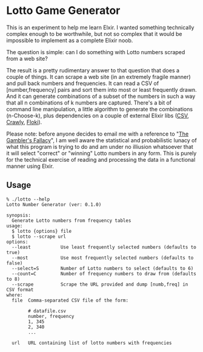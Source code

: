 # Lotto Game Generator

This is an experiment to help me learn Elxir. I wanted something technically complex enough to be worthwhile, but not so complex that it would be impossible to implement as a complete Elixir noob. 

The question is simple: can I do something with Lotto numbers scraped from a web site?

The result is a pretty rudimentary answer to that question that does a couple of things. It can scrape a web site (in an extremely fragile manner) and pull back numbers and frequencies. It can read a CSV of [number,frequency] pairs and sort them into most or least frequently drawn. And it can generate combinations of a subset of the numbers in such a way that all n combinations of k numbers are captured. There's a bit of command line manipulation, a little algorithm to generate the combinations (n-Choose-k), plus dependencies on a couple of external Elixir libs ([CSV](https://hexdocs.pm/csv/CSV.html), [Crawly](https://hexdocs.pm/crawly/Crawly.html), [Floki](https://hexdocs.pm/floki/Floki.html)). 

Please note: before anyone decides to email me with a reference to "[The Gambler's Fallacy](https://www.investopedia.com/terms/g/gamblersfallacy.asp)", I am well aware the statistical and probabilistic lunacy of what this program is trying to do and am under no illiusion whatsoever that it will select "correct" or "winning" Lotto numbers in any form. This is purely for the technical exercise of reading and processing the data in a functional manner using Elxir. 

## Usage 

```
% ./lotto --help
Lotto Number Generator (ver: 0.1.0)

synopsis:
  Generate Lotto numbers from frequency tables
usage:
  $ lotto {options} file
  $ lotto --scrape url
options:
  --least           Use least frequently selected numbers (defaults to true)
  --most            Use most frequently selected numbers (defaults to false)
  --select=S        Number of Lotto numbers to select (defaults to 6)
  --count=C         Number of frequency numbers to draw from (defaults to 8)
  --scrape          Scrape the URL provided and dump [numb,freq] in CSV format
where:
  file  Comma-separated CSV file of the form:

        # datafile.csv
        number, frequency
        1, 345
        2, 340
        ...

  url   URL containing list of lotto numbers with frequencies
```
